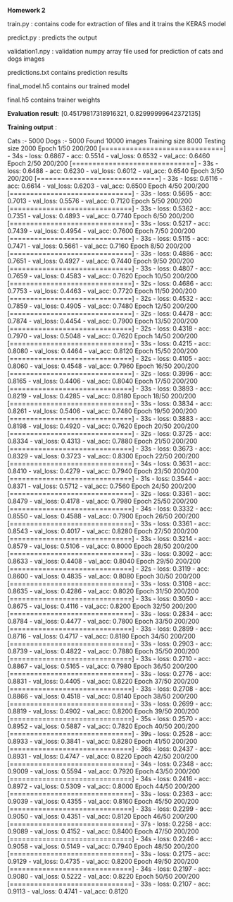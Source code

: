 <b>Homework 2</b>


train.py : contains code for extraction of files and it trains the KERAS model

predict.py : predicts the output

validation1.npy : validation numpy array file used for prediction of cats and dogs images

predictions.txt contains prediction results

final_model.h5 contains our trained model

final.h5 contains trainer weights

<b>Evaluation result</b>:
[0.45179817318916321, 0.82999999642372135]


<b>Training output</b> :

Cats :- 5000
Dogs :-  5000
Found 10000 images
Training size 8000
Testing size 2000
Epoch 1/50
200/200 [==============================] - 34s - loss: 0.6867 - acc: 0.5514 - val_loss: 0.6532 - val_acc: 0.6460
Epoch 2/50
200/200 [==============================] - 33s - loss: 0.6488 - acc: 0.6230 - val_loss: 0.6012 - val_acc: 0.6540
Epoch 3/50
200/200 [==============================] - 33s - loss: 0.6116 - acc: 0.6614 - val_loss: 0.6203 - val_acc: 0.6500
Epoch 4/50
200/200 [==============================] - 33s - loss: 0.5695 - acc: 0.7013 - val_loss: 0.5576 - val_acc: 0.7120
Epoch 5/50
200/200 [==============================] - 33s - loss: 0.5362 - acc: 0.7351 - val_loss: 0.4893 - val_acc: 0.7740
Epoch 6/50
200/200 [==============================] - 33s - loss: 0.5217 - acc: 0.7439 - val_loss: 0.4954 - val_acc: 0.7600
Epoch 7/50
200/200 [==============================] - 33s - loss: 0.5115 - acc: 0.7471 - val_loss: 0.5661 - val_acc: 0.7160
Epoch 8/50
200/200 [==============================] - 33s - loss: 0.4886 - acc: 0.7651 - val_loss: 0.4927 - val_acc: 0.7440
Epoch 9/50
200/200 [==============================] - 33s - loss: 0.4807 - acc: 0.7659 - val_loss: 0.4583 - val_acc: 0.7620
Epoch 10/50
200/200 [==============================] - 32s - loss: 0.4686 - acc: 0.7753 - val_loss: 0.4463 - val_acc: 0.7720
Epoch 11/50
200/200 [==============================] - 32s - loss: 0.4532 - acc: 0.7859 - val_loss: 0.4905 - val_acc: 0.7480
Epoch 12/50
200/200 [==============================] - 32s - loss: 0.4478 - acc: 0.7874 - val_loss: 0.4454 - val_acc: 0.7900
Epoch 13/50
200/200 [==============================] - 32s - loss: 0.4318 - acc: 0.7970 - val_loss: 0.5048 - val_acc: 0.7620
Epoch 14/50
200/200 [==============================] - 33s - loss: 0.4215 - acc: 0.8080 - val_loss: 0.4464 - val_acc: 0.8120
Epoch 15/50
200/200 [==============================] - 32s - loss: 0.4105 - acc: 0.8060 - val_loss: 0.4548 - val_acc: 0.7960
Epoch 16/50
200/200 [==============================] - 32s - loss: 0.3996 - acc: 0.8165 - val_loss: 0.4406 - val_acc: 0.8040
Epoch 17/50
200/200 [==============================] - 33s - loss: 0.3893 - acc: 0.8219 - val_loss: 0.4285 - val_acc: 0.8180
Epoch 18/50
200/200 [==============================] - 33s - loss: 0.3834 - acc: 0.8261 - val_loss: 0.5406 - val_acc: 0.7480
Epoch 19/50
200/200 [==============================] - 33s - loss: 0.3883 - acc: 0.8198 - val_loss: 0.4920 - val_acc: 0.7620
Epoch 20/50
200/200 [==============================] - 32s - loss: 0.3725 - acc: 0.8334 - val_loss: 0.4313 - val_acc: 0.7880
Epoch 21/50
200/200 [==============================] - 33s - loss: 0.3673 - acc: 0.8329 - val_loss: 0.3723 - val_acc: 0.8300
Epoch 22/50
200/200 [==============================] - 34s - loss: 0.3631 - acc: 0.8410 - val_loss: 0.4279 - val_acc: 0.7940
Epoch 23/50
200/200 [==============================] - 31s - loss: 0.3544 - acc: 0.8371 - val_loss: 0.5712 - val_acc: 0.7560
Epoch 24/50
200/200 [==============================] - 32s - loss: 0.3361 - acc: 0.8479 - val_loss: 0.4178 - val_acc: 0.7980
Epoch 25/50
200/200 [==============================] - 34s - loss: 0.3332 - acc: 0.8550 - val_loss: 0.4588 - val_acc: 0.7900
Epoch 26/50
200/200 [==============================] - 33s - loss: 0.3361 - acc: 0.8543 - val_loss: 0.4017 - val_acc: 0.8280
Epoch 27/50
200/200 [==============================] - 33s - loss: 0.3214 - acc: 0.8579 - val_loss: 0.5106 - val_acc: 0.8000
Epoch 28/50
200/200 [==============================] - 33s - loss: 0.3092 - acc: 0.8633 - val_loss: 0.4408 - val_acc: 0.8040
Epoch 29/50
200/200 [==============================] - 32s - loss: 0.3119 - acc: 0.8600 - val_loss: 0.4835 - val_acc: 0.8080
Epoch 30/50
200/200 [==============================] - 33s - loss: 0.3108 - acc: 0.8635 - val_loss: 0.4286 - val_acc: 0.8020
Epoch 31/50
200/200 [==============================] - 33s - loss: 0.3050 - acc: 0.8675 - val_loss: 0.4116 - val_acc: 0.8200
Epoch 32/50
200/200 [==============================] - 33s - loss: 0.2834 - acc: 0.8784 - val_loss: 0.4477 - val_acc: 0.7800
Epoch 33/50
200/200 [==============================] - 33s - loss: 0.2899 - acc: 0.8716 - val_loss: 0.4717 - val_acc: 0.8180
Epoch 34/50
200/200 [==============================] - 33s - loss: 0.2903 - acc: 0.8739 - val_loss: 0.4822 - val_acc: 0.7880
Epoch 35/50
200/200 [==============================] - 33s - loss: 0.2710 - acc: 0.8867 - val_loss: 0.5165 - val_acc: 0.7980
Epoch 36/50
200/200 [==============================] - 33s - loss: 0.2776 - acc: 0.8831 - val_loss: 0.4405 - val_acc: 0.8220
Epoch 37/50
200/200 [==============================] - 33s - loss: 0.2708 - acc: 0.8866 - val_loss: 0.4518 - val_acc: 0.8140
Epoch 38/50
200/200 [==============================] - 33s - loss: 0.2699 - acc: 0.8819 - val_loss: 0.4902 - val_acc: 0.8200
Epoch 39/50
200/200 [==============================] - 35s - loss: 0.2570 - acc: 0.8952 - val_loss: 0.5887 - val_acc: 0.7820
Epoch 40/50
200/200 [==============================] - 39s - loss: 0.2528 - acc: 0.8933 - val_loss: 0.3841 - val_acc: 0.8280
Epoch 41/50
200/200 [==============================] - 36s - loss: 0.2437 - acc: 0.8931 - val_loss: 0.4747 - val_acc: 0.8220
Epoch 42/50
200/200 [==============================] - 34s - loss: 0.2348 - acc: 0.9009 - val_loss: 0.5594 - val_acc: 0.7920
Epoch 43/50
200/200 [==============================] - 34s - loss: 0.2416 - acc: 0.8972 - val_loss: 0.5309 - val_acc: 0.8000
Epoch 44/50
200/200 [==============================] - 33s - loss: 0.2363 - acc: 0.9039 - val_loss: 0.4355 - val_acc: 0.8160
Epoch 45/50
200/200 [==============================] - 33s - loss: 0.2299 - acc: 0.9050 - val_loss: 0.4351 - val_acc: 0.8120
Epoch 46/50
200/200 [==============================] - 37s - loss: 0.2258 - acc: 0.9089 - val_loss: 0.4152 - val_acc: 0.8400
Epoch 47/50
200/200 [==============================] - 34s - loss: 0.2246 - acc: 0.9058 - val_loss: 0.5149 - val_acc: 0.7940
Epoch 48/50
200/200 [==============================] - 33s - loss: 0.2175 - acc: 0.9129 - val_loss: 0.4735 - val_acc: 0.8200
Epoch 49/50
200/200 [==============================] - 34s - loss: 0.2197 - acc: 0.9080 - val_loss: 0.5222 - val_acc: 0.8220
Epoch 50/50
200/200 [==============================] - 33s - loss: 0.2107 - acc: 0.9113 - val_loss: 0.4741 - val_acc: 0.8120
